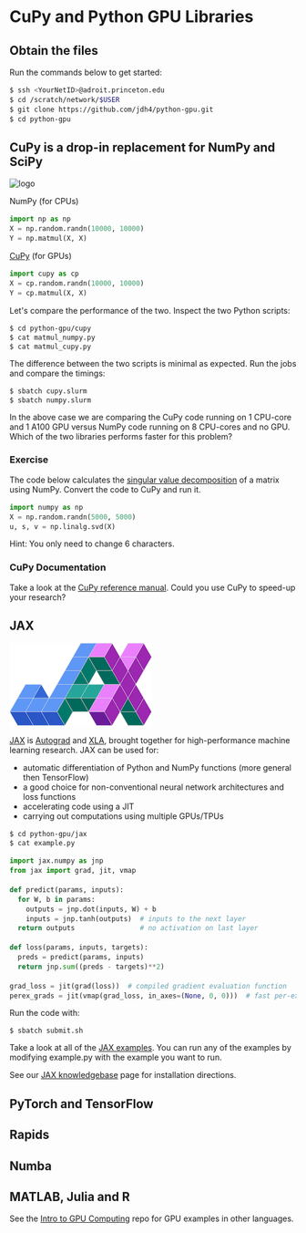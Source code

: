 # CuPy and Python GPU Libraries

## Obtain the files

Run the commands below to get started:

```bash
$ ssh <YourNetID>@adroit.princeton.edu
$ cd /scratch/network/$USER
$ git clone https://github.com/jdh4/python-gpu.git
$ cd python-gpu
```

## CuPy is a drop-in replacement for NumPy and SciPy

<img src="https://github.com/kmaehashi/cupy" alt="logo"></img>

NumPy (for CPUs)

```python
import np as np
X = np.random.randn(10000, 10000)
Y = np.matmul(X, X)
```

[CuPy](https://docs.cupy.dev/en/stable/index.html) (for GPUs)

```python
import cupy as cp
X = cp.random.randn(10000, 10000)
Y = cp.matmul(X, X)
```

Let's compare the performance of the two. Inspect the two Python scripts:

```
$ cd python-gpu/cupy
$ cat matmul_numpy.py
$ cat matmul_cupy.py
```

The difference between the two scripts is minimal as expected. Run the jobs and compare the timings:

```
$ sbatch cupy.slurm
$ sbatch numpy.slurm
```

In the above case we are comparing the CuPy code running on 1 CPU-core and 1 A100 GPU versus NumPy code running on 8 CPU-cores and no GPU. Which of the two libraries performs faster for this problem?

### Exercise

The code below calculates the [singular value decomposition](https://en.wikipedia.org/wiki/Singular_value_decomposition) of a matrix using NumPy. Convert the code to CuPy and run it.

```python
import numpy as np
X = np.random.randn(5000, 5000)
u, s, v = np.linalg.svd(X)
```

Hint: You only need to change 6 characters.

### CuPy Documentation

Take a look at the [CuPy reference manual](https://docs.cupy.dev/en/stable/reference/index.html). Could you use CuPy to speed-up your research?

## JAX

<img src="https://raw.githubusercontent.com/google/jax/master/images/jax_logo_250px.png" alt="logo"></img>

[JAX](https://github.com/google/jax) is [Autograd](https://github.com/hips/autograd) and [XLA](https://www.tensorflow.org/xla), brought
together for high-performance machine learning research. JAX can be used for:

- automatic differentiation of Python and NumPy functions (more general then TensorFlow)
- a good choice for non-conventional neural network architectures and loss functions
- accelerating code using a JIT
- carrying out computations using multiple GPUs/TPUs

```bash
$ cd python-gpu/jax
$ cat example.py
```
```python
import jax.numpy as jnp
from jax import grad, jit, vmap

def predict(params, inputs):
  for W, b in params:
    outputs = jnp.dot(inputs, W) + b
    inputs = jnp.tanh(outputs)  # inputs to the next layer
  return outputs                # no activation on last layer

def loss(params, inputs, targets):
  preds = predict(params, inputs)
  return jnp.sum((preds - targets)**2)

grad_loss = jit(grad(loss))  # compiled gradient evaluation function
perex_grads = jit(vmap(grad_loss, in_axes=(None, 0, 0)))  # fast per-example grads
```

Run the code with:

```
$ sbatch submit.sh
```

Take a look at all of the [JAX examples](https://github.com/google/jax). You can run any of the examples by modifying example.py with the example you want to run.

See our [JAX knowledgebase](https://researchcomputing.princeton.edu/support/knowledge-base/jax) page for installation directions.

## PyTorch and TensorFlow


## Rapids


## Numba


## MATLAB, Julia and R

See the [Intro to GPU Computing](https://github.com/PrincetonUniversity/gpu_programming_intro) repo for GPU examples in other languages.
